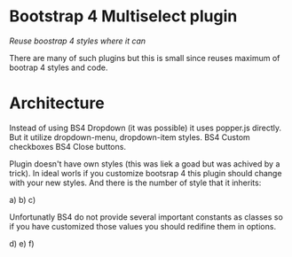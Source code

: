 # Bootstrap 4 Multiselect plugin
*Reuse boostrap 4 styles where it can*

There are many of such plugins but this is small since reuses maximum of bootrap 4 styles and code.

# Architecture
Instead of using BS4 Dropdown (it was possible) it uses popper.js directly.
But it utilize dropdown-menu, dropdown-item styles.
BS4 Custom checkboxes
BS4 Close buttons.

Plugin doesn't have own styles (this was liek a goad but was achived by a trick).
In ideal worls if you customize bootsrap 4 this plugin should change with your new styles. And there is the number of style that it inherits:

a)
b)
c)

Unfortunatly BS4 do not provide several important constants as classes so if you have customized those values you should redifine them in options.

d)
e)
f)
